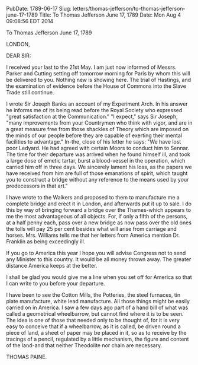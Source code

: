 PubDate: 1789-06-17
Slug: letters/thomas-jefferson/to-thomas-jefferson-june-17-1789
Title: To Thomas Jefferson  June 17, 1789
Date: Mon Aug  4 09:08:56 EDT 2014

   To Thomas Jefferson  June 17, 1789

   LONDON,

   DEAR SIR:

   I received your last to the 21st May. I am just now informed of Messrs.
   Parker and Cutting setting off tomorrow morning for Paris by whom this
   will be delivered to you. Nothing new is showing here. The trial of
   Hastings, and the examination of evidence before the House of Commons into
   the Slave Trade still continue.

   I wrote Sir Joseph Banks an account of my Experiment Arch. In his answer
   he informs me of its being read before the Royal Society who expressed
   "great satisfaction at the Communication." "I expect," says Sir Joseph,
   "many improvements from your Countrymen who think with vigor, and are in a
   great measure free from those shackles of Theory which are imposed on the
   minds of our people before they are capable of exerting their mental
   facilities to advantage." In-the, close of his letter he says: "We have
   lost poor Ledyard. He had agreed with certain Moors to conduct him to
   Sennar. The time for their departure was arrived when he found himself
   ill, and took a large dose of emetic tartar, burst a blood-vessel in the
   operation, which carried him off in three days. We sincerely lament his
   loss, as the papers we have received from him are full of those emanations
   of spirit, which taught you to construct a bridge without any reference to
   the means used by your predecessors in that art."

   I have wrote to the Walkers and proposed to them to manufacture me a
   complete bridge and erect it in London, and afterwards put it up to sale.
   I do this by way of bringing forward a bridge over the Thames-which
   appears to me the most advantageous of all objects. For, if only a fifth
   of the persons, at a half penny each, pass over a new bridge as now pass
   over the old ones the tolls will pay 25 per cent besides what will arise
   from carriage and horses. Mrs. Williams tells me that her letters from
   America mention Dr. Franklin as being exceedingly ill.

   If you go to America this year I hope you will advise Congress not to send
   any Minister to this country. It would be all money thrown away. The
   greater distance America keeps at the better.

   I shall be glad you would give me a line when you set off for America so
   that I can write to you before your departure.

   I have been to see the Cotton Mills, the Potteries, the steel furnaces,
   tin plate manufacture, white lead manufacture. All those things might be
   easily carried on in America. I saw a few days ago part of a hand bill of
   what was called a geometrical wheelbarrow, but cannot find where it is to
   be seen. The idea is one of those that needed only to be thought of, for
   it is very easy to conceive that if a wheelbarrow, as it is called, be
   driven round a piece of land, a sheet of paper may be placed in it, so as
   to receive by the tracings of a pencil, regulated by a little mechanism,
   the figure and content of the land-and that neither Theodolite nor chain
   are necessary.

   THOMAS PAINE.


